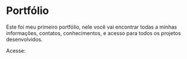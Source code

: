 # Portfólio
Este foi meu primeiro portfólio, nele você vai encontrar todas a minhas informações, contatos, conhecimentos, e acesso para todos os projetos desenvolvidos.

Acesse: 
